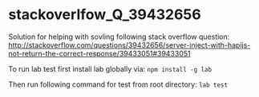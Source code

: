 # stackoverlfow_Q_39432656

Solution for helping with sovling following stack overflow question:
http://stackoverflow.com/questions/39432656/server-inject-with-hapijs-not-return-the-correct-response/39433051#39433051


To run lab test first install lab globally via:
```npm install -g lab```

Then run following command for test from root directory:
```lab test```
